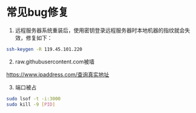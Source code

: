 # 常见bug修复

1. 远程服务器系统重装后，使用密钥登录远程服务器时本地机器的指纹就会失效，修复如下：

```bash
ssh-keygen -R 119.45.101.220
```

2. raw.githubusercontent.com被墙

https://www.ipaddress.com/查询真实地址


3. 端口被占

```bash
sudo lsof -t -i:3000
sudo kill -9 [PID]
```